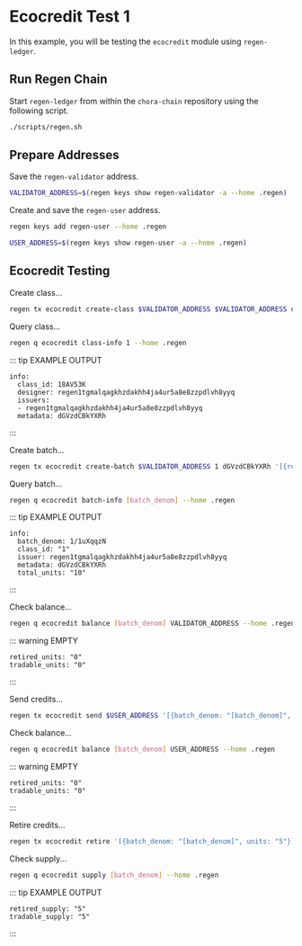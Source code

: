# Ecocredit Test 1

In this example, you will be testing the `ecocredit` module using `regen-ledger`.

## Run Regen Chain

Start `regen-ledger` from within the `chora-chain` repository using the following script.

```sh
./scripts/regen.sh
```

## Prepare Addresses

Save the `regen-validator` address.

```sh
VALIDATOR_ADDRESS=$(regen keys show regen-validator -a --home .regen)
```

Create and save the `regen-user` address.

```sh
regen keys add regen-user --home .regen

USER_ADDRESS=$(regen keys show regen-user -a --home .regen)
```

## Ecocredit Testing

Create class...

```sh
regen tx ecocredit create-class $VALIDATOR_ADDRESS $VALIDATOR_ADDRESS dGVzdCBkYXRh --from $VALIDATOR_ADDRESS --chain-id regen --home .regen
```

Query class...

```sh
regen q ecocredit class-info 1 --home .regen
```

::: tip EXAMPLE OUTPUT
```
info:
  class_id: 18AV53K
  designer: regen1tgmalqagkhzdakhh4ja4ur5a8e8zzpdlvh8yyq
  issuers:
  - regen1tgmalqagkhzdakhh4ja4ur5a8e8zzpdlvh8yyq
  metadata: dGVzdCBkYXRh
```
:::

Create batch...

```sh
regen tx ecocredit create-batch $VALIDATOR_ADDRESS 1 dGVzdCBkYXRh '[{recipient: '$VALIDATOR_ADDRESS', tradable_units: "10", retired_units: "0"}]' --from $VALIDATOR_ADDRESS --chain-id regen --home .regen
```

Query batch...

```sh
regen q ecocredit batch-info [batch_denom] --home .regen
```

::: tip EXAMPLE OUTPUT
```
info:
  batch_denom: 1/1uXqqzN
  class_id: "1"
  issuer: regen1tgmalqagkhzdakhh4ja4ur5a8e8zzpdlvh8yyq
  metadata: dGVzdCBkYXRh
  total_units: "10"
```
:::

Check balance...

```sh
regen q ecocredit balance [batch_denom] VALIDATOR_ADDRESS --home .regen
```

::: warning EMPTY
```
retired_units: "0"
tradable_units: "0"
```
:::

Send credits...

```sh
regen tx ecocredit send $USER_ADDRESS '[{batch_denom: "[batch_denom]", tradable_units: "5", retired_units: "0"}]' --from $VALIDATOR_ADDRESS --chain-id regen --home .regen
```

Check balance...

```sh
regen q ecocredit balance [batch_denom] USER_ADDRESS --home .regen
```

::: warning EMPTY
```
retired_units: "0"
tradable_units: "0"
```
:::

Retire credits...

```sh
regen tx ecocredit retire '[{batch_denom: "[batch_denom]", units: "5"}]' --from $VALIDATOR_ADDRESS --chain-id regen --home .regen
```

Check supply...

```sh
regen q ecocredit supply [batch_denom] --home .regen
```

::: tip EXAMPLE OUTPUT
```
retired_supply: "5"
tradable_supply: "5"
```
:::
